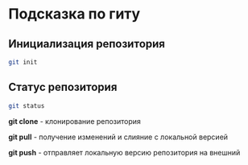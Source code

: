# Подсказка по гиту

## Инициализация репозитория

```sh
git init
```

## Статус репозитория

```sh
git status
```
**git clone** - клонирование репозитория 

**git pull** - получение изменений и слияние с локальной версией

**git push** - отправляет локальную версию репозитория на внешний
